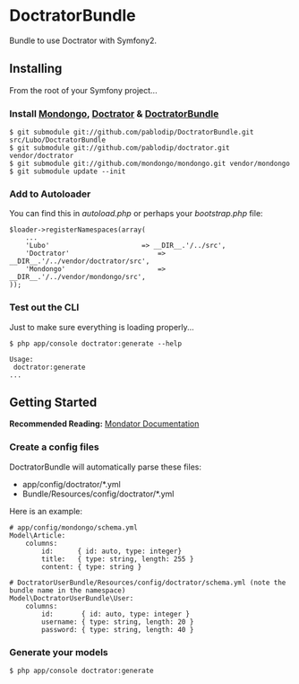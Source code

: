 # DoctratorBundle

Bundle to use Doctrator with Symfony2.

## Installing

From the root of your Symfony project...

### Install [Mondongo](https://github.com/mondongo/mondongo), [Doctrator](https://github.com/pablodip/doctrator) & [DoctratorBundle](https://github.com/pablodip/DoctratorBundle)

    $ git submodule git://github.com/pablodip/DoctratorBundle.git src/Lubo/DoctratorBundle
    $ git submodule git://github.com/pablodip/doctrator.git vendor/doctrator
    $ git submodule git://github.com/mondongo/mondongo.git vendor/mondongo
    $ git submodule update --init

### Add to Autoloader

You can find this in *autoload.php* or perhaps your *bootstrap.php* file:

    $loader->registerNamespaces(array(
        ...
        'Lubo'                       => __DIR__.'/../src',
        'Doctrator'                      => __DIR__.'/../vendor/doctrator/src',
        'Mondongo'                       => __DIR__.'/../vendor/mondongo/src',
    ));

### Test out the CLI

Just to make sure everything is loading properly...

    $ php app/console doctrator:generate --help

    Usage:
     doctrator:generate
    ...

## Getting Started

**Recommended Reading:** [Mondator Documentation](http://mondongo.es/documentation/1.0/mondator/en/usage)

### Create a config files

DoctratorBundle will automatically parse these files:

  * app/config/doctrator/*.yml
  * Bundle/Resources/config/doctrator/*.yml

Here is an example:

    # app/config/mondongo/schema.yml
    Model\Article:
        columns:
            id:      { id: auto, type: integer}
            title:   { type: string, length: 255 }
            content: { type: string }

    # DoctratorUserBundle/Resources/config/doctrator/schema.yml (note the bundle name in the namespace)
    Model\DoctratorUserBundle\User:
        columns:
            id:       { id: auto, type: integer }
            username: { type: string, length: 20 }
            password: { type: string, length: 40 }

### Generate your models

    $ php app/console doctrator:generate

